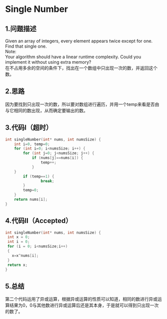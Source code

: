 Single Number
====

1.问题描述
-----

Given an array of integers, every element appears twice except for one. Find that single one.<br>
Note:<br>
Your algorithm should have a linear runtime complexity. Could you implement it without using extra memory?<br>
在不占用多余的空间的条件下，找出在一个数组中只出现一次的数，并返回这个数。

2.思路
-----

因为要找到只出现一次的数，所以要对数组进行遍历，并用一个temp来看是否由与它相同的数出现，从而确定要输出的数。<br>

3.代码I（超时）
-----

```c
int singleNumber(int* nums, int numsSize) {
    int i=0, temp=0;
    for (int i=0; i<numsSize; i++) {
        for (int j=0; j<numsSize; j++) {
            if (nums[j]==nums[i]) {
                temp++;
            }
    }
        if (temp==1) {
                break;
        }
        temp=0;
    }
    return nums[i];
}
```
4.代码II（Accepted）
----

```c
int singleNumber(int* nums, int numsSize) {
 int x = 0;
 int i = 0;
 for (i = 0; i<numsSize;i++)
 {
   x=x^nums[i];
 }
 return x;
}
```
5.总结
----

第二个代码运用了异或运算，根据异或运算的性质可以知道，相同的数进行异或运算结果为0，0与其他数进行异或运算后还是其本身，于是就可以得到只出现一次的数了。
